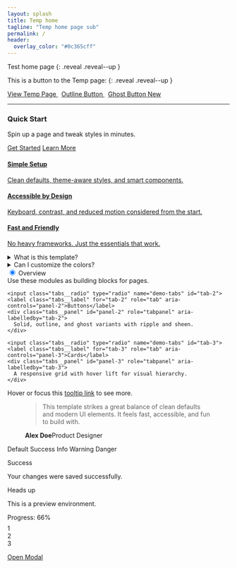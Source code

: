 ```yaml
---
layout: splash
title: Temp home
tagline: "Temp home page sub"
permalink: /
header:
  overlay_color: "#0c365cff"
---
```


Test home page
{: .reveal .reveal--up }

This is a button to the Temp page:
{: .reveal .reveal--up }

<p>
  <a class="btn-modern btn-modern--lg reveal" href="/temp/" aria-label="Go to Temp page">
    <i class="fas fa-arrow-right btn-modern__icon btn-modern__icon--left" aria-hidden="true"></i>
    View Temp Page
  </a>
  &nbsp;
  <a class="btn-modern btn-modern--outline reveal" href="/temp/" aria-label="Go to Temp page (outline)">
    Outline Button
    <i class="fas fa-external-link-alt btn-modern__icon btn-modern__icon--right" aria-hidden="true"></i>
  </a>
  &nbsp;
  <a class="btn-modern btn-modern--ghost reveal" href="/temp/" aria-label="Go to Temp page (ghost)">
    Ghost Button
    <span class="btn-modern__badge">New</span>
  </a>
</p>

<hr>

<!-- CTA Banner -->
<div class="cta-banner reveal" data-tooltip="Try me!">
  <div>
    <h3 class="cta-banner__title">Quick Start</h3>
    <p class="cta-banner__text">Spin up a page and tweak styles in minutes.</p>
  </div>
  <div class="cta-banner__actions">
    <a class="btn-modern" href="/temp/">Get Started</a>
    <a class="btn-modern btn-modern--outline" href="/temp/">Learn More</a>
  </div>
  
</div>

<!-- Card Grid -->
<div class="card-grid reveal" style="margin-top: 1rem;">
  <a class="card--link" href="/temp/" aria-label="Read more about Temp">
    <article class="card">
      <div class="card__body">
        <h4 class="card__title">Simple Setup</h4>
        <p class="card__text">Clean defaults, theme-aware styles, and smart components.</p>
      </div>
    </article>
  </a>
  <a class="card--link" href="/temp/" aria-label="Read more about Temp features">
    <article class="card">
      <div class="card__body">
        <h4 class="card__title">Accessible by Design</h4>
        <p class="card__text">Keyboard, contrast, and reduced motion considered from the start.</p>
      </div>
    </article>
  </a>
  <a class="card--link" href="/temp/" aria-label="Read more about Temp speed">
    <article class="card">
      <div class="card__body">
        <h4 class="card__title">Fast and Friendly</h4>
        <p class="card__text">No heavy frameworks. Just the essentials that work.</p>
      </div>
    </article>
  </a>
  
</div>

<!-- Accordion -->
<details class="accordion reveal">
  <summary>What is this template?</summary>
  <div class="accordion__content">
    A Minimal Mistakes starter with theme-aware UI helpers and accessible patterns.
  </div>
</details>
<details class="accordion reveal">
  <summary>Can I customize the colors?</summary>
  <div class="accordion__content">
    Yes. Edit `assets/css/theme.css` to tune palettes; components follow those vars.
  </div>
</details>

<!-- Tabs -->
<div class="tabs reveal" role="tablist" aria-label="Demo tabs">
  <div class="tabs__list">
    <input class="tabs__radio" type="radio" name="demo-tabs" id="tab-1" checked>
    <label class="tabs__label" for="tab-1" role="tab" aria-controls="panel-1">Overview</label>
    <div class="tabs__panel" id="panel-1" role="tabpanel" aria-labelledby="tab-1">
      Use these modules as building blocks for pages.
    </div>

    <input class="tabs__radio" type="radio" name="demo-tabs" id="tab-2">
    <label class="tabs__label" for="tab-2" role="tab" aria-controls="panel-2">Buttons</label>
    <div class="tabs__panel" id="panel-2" role="tabpanel" aria-labelledby="tab-2">
      Solid, outline, and ghost variants with ripple and sheen.
    </div>

    <input class="tabs__radio" type="radio" name="demo-tabs" id="tab-3">
    <label class="tabs__label" for="tab-3" role="tab" aria-controls="panel-3">Cards</label>
    <div class="tabs__panel" id="panel-3" role="tabpanel" aria-labelledby="tab-3">
      A responsive grid with hover lift for visual hierarchy.
    </div>
  </div>
  
</div>

<!-- Tooltip demo -->
<p class="reveal">Hover or focus this <a href="#" data-tooltip="A helpful tooltip!">tooltip link</a> to see more.</p>

<!-- Quote / Testimonial -->
<figure class="quote reveal">
  <blockquote>
    <p>This template strikes a great balance of clean defaults and modern UI elements. It feels fast, accessible, and fun to build with.</p>
  </blockquote>
  <figcaption>
    <span class="quote__author"><strong>Alex Doe</strong><span class="quote__meta">Product Designer</span></span>
  </figcaption>
</figure>

<!-- Chips / Tags -->
<p class="reveal">
  <span class="chip"><i class="fas fa-tag chip__icon chip__icon--left" aria-hidden="true"></i>Default</span>
  <span class="chip chip--success">Success</span>
  <span class="chip chip--info">Info</span>
  <span class="chip chip--warn">Warning</span>
  <span class="chip chip--danger">Danger</span>
</p>

<!-- Alerts -->
<div class="alert alert--success reveal" role="status" aria-live="polite">
  <div class="alert__title">Success</div>
  <p class="alert__text">Your changes were saved successfully.</p>
  
</div>
<div class="alert alert--warn reveal" role="status" aria-live="polite">
  <div class="alert__title">Heads up</div>
  <p class="alert__text">This is a preview environment.</p>
</div>

<!-- Progress + Steps -->
<div class="reveal" style="max-width: 520px;">
  <div class="progress" style="--value: 66%;">
    <div class="progress__bar"></div>
  </div>
  <div class="progress__label">Progress: 66%</div>
  <div class="steps" style="margin-top: .5rem;">
    <div class="step is-done" aria-label="Step 1 done">1</div>
    <div class="step is-active" aria-label="Step 2 current">2</div>
    <div class="step" aria-label="Step 3">3</div>
  </div>
</div>

<!-- Skeleton loading -->
<div class="reveal" style="max-width: 520px; margin-top: .75rem;">
  <div class="skeleton skeleton--text" style="width: 60%;"></div>
  <div class="skeleton skeleton--text" style="width: 90%; margin-top: .4rem;"></div>
  <div class="skeleton skeleton--block" style="margin-top: .6rem;"></div>
</div>

<!-- Modal demo -->
<p class="reveal">
  <a class="btn-modern" href="#" data-modal-target="demo-modal" aria-haspopup="dialog">Open Modal</a>
</p>

<dialog class="modal" id="demo-modal" aria-labelledby="demo-modal-title">
  <div class="modal__header">
    <h3 class="modal__title" id="demo-modal-title">Hello from the modal</h3>
    <button class="btn-modern btn-modern--sm modal__close" data-modal-close aria-label="Close">✕</button>
  </div>
  <div class="modal__body">
    <p>This native dialog uses theme-aware styles and traps focus when open.</p>
  </div>
  <div class="modal__footer">
    <button class="btn-modern btn-modern--outline" data-modal-close>Cancel</button>
    <a class="btn-modern" href="/temp/">Continue</a>
  </div>
</dialog>
